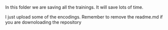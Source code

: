 In this folder we are saving all the trainings.
It will save lots of time.


I just upload some of the encodings. Remember to remove the readme.md if you are downoloading the repository
